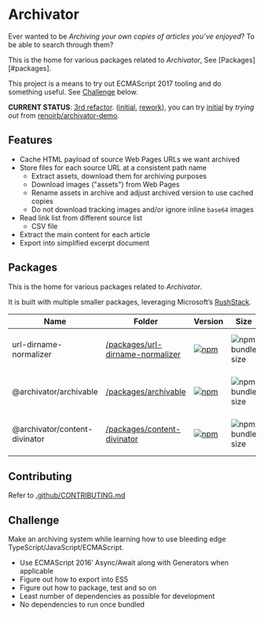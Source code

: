 # Archivator

Ever wanted to be _Archiving your own copies of articles you’ve enjoyed_?
To be able to search through them?

This is the home for various packages related to _Archivator_, See [Packages][#packages].

This project is a means to try out ECMAScript 2017 tooling and do something useful.
See [Challenge](#challenge) below.

**CURRENT STATUS**: [3rd refactor][current-tree]. ([initial][initial], [rework][rework]), you can try [initial][initial] by _trying out_ from [renoirb/archivator-demo](https://github.com/renoirb/archivator-demo).

[initial]: https://github.com/renoirb/archivator/tree/v1.0.0 'Initial prototype, frozen from Nov 2017'
[rework]: https://github.com/renoirb/archivator/tree/v1.0.0 'Rework attempt, dropped in Sept 2018'
[current-tree]: https://github.com/renoirb/archivator/tree/v3.x-dev 'Current attempt, leveraging Monorepo and heavy testing'
[rushstack]: https://github.com/microsoft/rushstack 'Rush Stack for managing Monorepos'

## Features

- Cache HTML payload of source Web Pages URLs we want archived
- Store files for each source URL at a consistent path name
  - Extract assets, download them for archiving purposes
  - Download images ("assets") from Web Pages
  - Rename assets in archive and adjust archived version to use cached copies
  - Do not download tracking images and/or ignore inline `base64` images
- Read link list from different source list
  - CSV file
- Extract the main content for each article
- Export into simplified excerpt document

## Packages

This is the home for various packages related to _Archivator_.

It is built with multiple smaller packages, leveraging Microsoft’s [RushStack][rushstack].

| Name                          | Folder                                                                 | Version                                                                                                                                                                                      | Size                                                                                                            | Dependencies                                                                                                                                                                           | Changelog                                           |
| ----------------------------- | ---------------------------------------------------------------------- | -------------------------------------------------------------------------------------------------------------------------------------------------------------------------------------------- | --------------------------------------------------------------------------------------------------------------- | -------------------------------------------------------------------------------------------------------------------------------------------------------------------------------------- | --------------------------------------------------- |
| url-dirname-normalizer        | [/packages/url-dirname-normalizer](./packages/url-dirname-normalizer/) | [![npm](https://img.shields.io/npm/v/url-dirname-normalizer?style=flat-square&logo=appveyor&label=npm&logo=npm)](https://www.npmjs.com/package/url-dirname-normalizer)                       | ![npm bundle size](https://img.shields.io/bundlephobia/min/url-dirname-normalizer?style=flat-square)            | ![Libraries.io dependency status for latest release](https://img.shields.io/librariesio/release/npm/url-dirname-normalizer?style=flat-square&logo=appveyor&logo=dependabot)            | [𝌡](./packages/url-dirname-normalizer/CHANGELOG.md) |
| @archivator/archivable        | [/packages/archivable](./packages/archivable/)                         | [![npm](https://img.shields.io/npm/v/%40archivator%2Farchivable?style=flat-square&logo=appveyor&label=npm&logo=npm)](https://www.npmjs.com/package/%40archivator%2Farchivable)               | ![npm bundle size](https://img.shields.io/bundlephobia/min/%40archivator%2Farchivable?style=flat-square)        | ![Libraries.io dependency status for latest release](https://img.shields.io/librariesio/release/npm/%40archivator%2Farchivable?style=flat-square&logo=appveyor&logo=dependabot)        | [𝌡](./packages/archivable/CHANGELOG.md)             |
| @archivator/content-divinator | [/packages/content-divinator](./packages/content-divinator/)           | [![npm](https://img.shields.io/npm/v/%40archivator%2Fcontent-divinator?style=flat-square&logo=appveyor&label=npm&logo=npm)](https://www.npmjs.com/package/%40archivator%2Fcontent-divinator) | ![npm bundle size](https://img.shields.io/bundlephobia/min/%40archivator%2Fcontent-divinator?style=flat-square) | ![Libraries.io dependency status for latest release](https://img.shields.io/librariesio/release/npm/%40archivator%2Fcontent-divinator?style=flat-square&logo=appveyor&logo=dependabot) | [𝌡](./packages/content-divinator/CHANGELOG.md)      |

## Contributing

Refer to [.github/CONTRIBUTING.md](./.github/CONTRIBUTING.md)

## Challenge

Make an archiving system while learning how to use bleeding edge TypeScript/JavaScript/ECMAScript.

- Use ECMAScript 2016’ Async/Await along with Generators when applicable
- Figure out how to export into ES5
- Figure out how to package, test and so on
- Least number of dependencies as possible for development
- No dependencies to run once bundled
